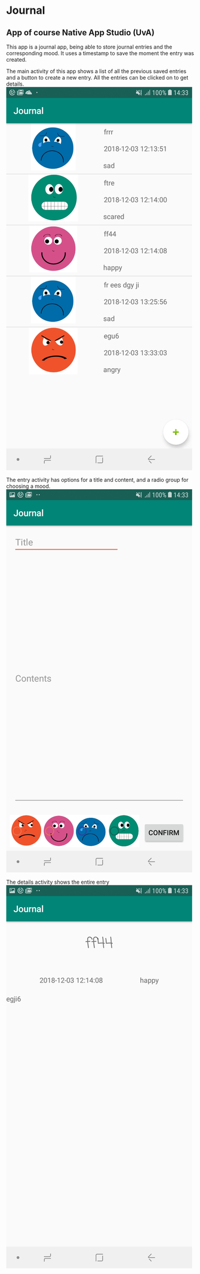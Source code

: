 # Journal
## App of course Native App Studio (UvA)

This app is a journal app, being able to store journal entries and the corresponding mood. It uses a timestamp to save the moment
the entry was created.

The main activity of this app shows a list of all the previous saved entries and a button to create a new entry.
All the entries can be clicked on to get details.
![Alt Text](https://github.com/corne12345/Journal/blob/master/Screenshots/Screenshot_20181203-143309_Journal.jpg)

The entry activity has options for a title and content, and a radio group for choosing a mood.
![Alt Text](https://github.com/corne12345/Journal/blob/master/Screenshots/Screenshot_20181203-143329_Journal.jpg)

The details activity shows the entire entry
![Alt Text](https://github.com/corne12345/Journal/blob/master/Screenshots/Screenshot_20181203-143322_Journal.jpg)
